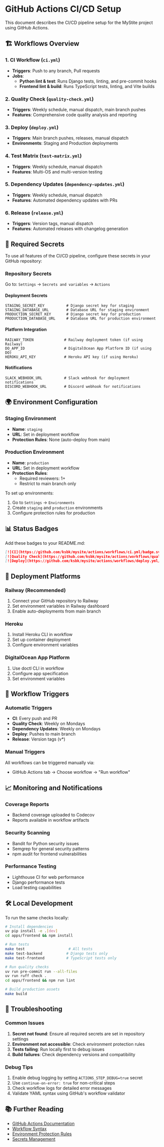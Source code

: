 # GitHub Actions CI/CD Setup

This document describes the CI/CD pipeline setup for the MyStite project using GitHub Actions.

## 🏗️ Workflows Overview

### 1. **CI Workflow** (`ci.yml`)
- **Triggers**: Push to any branch, Pull requests
- **Jobs**:
  - **Python lint & test**: Runs Django tests, linting, and pre-commit hooks
  - **Frontend lint & build**: Runs TypeScript tests, linting, and Vite builds

### 2. **Quality Check** (`quality-check.yml`)
- **Triggers**: Weekly schedule, manual dispatch, main branch pushes
- **Features**: Comprehensive code quality analysis and reporting

### 3. **Deploy** (`deploy.yml`)
- **Triggers**: Main branch pushes, releases, manual dispatch
- **Environments**: Staging and Production deployments

### 4. **Test Matrix** (`test-matrix.yml`)
- **Triggers**: Weekly schedule, manual dispatch
- **Features**: Multi-OS and multi-version testing

### 5. **Dependency Updates** (`dependency-updates.yml`)
- **Triggers**: Weekly schedule, manual dispatch
- **Features**: Automated dependency updates with PRs

### 6. **Release** (`release.yml`)
- **Triggers**: Version tags, manual dispatch
- **Features**: Automated releases with changelog generation

## 🔐 Required Secrets

To use all features of the CI/CD pipeline, configure these secrets in your GitHub repository:

### Repository Secrets
Go to: `Settings` → `Secrets and variables` → `Actions`

#### **Deployment Secrets**
```
STAGING_SECRET_KEY          # Django secret key for staging
STAGING_DATABASE_URL        # Database URL for staging environment
PRODUCTION_SECRET_KEY       # Django secret key for production
PRODUCTION_DATABASE_URL     # Database URL for production environment
```

#### **Platform Integration**
```
RAILWAY_TOKEN              # Railway deployment token (if using Railway)
DO_APP_ID                  # DigitalOcean App Platform ID (if using DO)
HEROKU_API_KEY             # Heroku API key (if using Heroku)
```

#### **Notifications**
```
SLACK_WEBHOOK_URL          # Slack webhook for deployment notifications
DISCORD_WEBHOOK_URL        # Discord webhook for notifications
```

## 🌍 Environment Configuration

### Staging Environment
- **Name**: `staging`
- **URL**: Set in deployment workflow
- **Protection Rules**: None (auto-deploy from main)

### Production Environment
- **Name**: `production`
- **URL**: Set in deployment workflow
- **Protection Rules**:
  - Required reviewers: 1+
  - Restrict to main branch only

To set up environments:
1. Go to `Settings` → `Environments`
2. Create `staging` and `production` environments
3. Configure protection rules for production

## 📊 Status Badges

Add these badges to your README.md:

```markdown
[![CI](https://github.com/ksbk/mysite/actions/workflows/ci.yml/badge.svg)](https://github.com/ksbk/mysite/actions/workflows/ci.yml)
[![Quality Check](https://github.com/ksbk/mysite/actions/workflows/quality-check.yml/badge.svg)](https://github.com/ksbk/mysite/actions/workflows/quality-check.yml)
[![Deploy](https://github.com/ksbk/mysite/actions/workflows/deploy.yml/badge.svg)](https://github.com/ksbk/mysite/actions/workflows/deploy.yml)
```

## 🚀 Deployment Platforms

### Railway (Recommended)
1. Connect your GitHub repository to Railway
2. Set environment variables in Railway dashboard
3. Enable auto-deployments from main branch

### Heroku
1. Install Heroku CLI in workflow
2. Set up container deployment
3. Configure environment variables

### DigitalOcean App Platform
1. Use doctl CLI in workflow
2. Configure app specification
3. Set environment variables

## 🔄 Workflow Triggers

### Automatic Triggers
- **CI**: Every push and PR
- **Quality Check**: Weekly on Mondays
- **Dependency Updates**: Weekly on Mondays
- **Deploy**: Pushes to main branch
- **Release**: Version tags (v*)

### Manual Triggers
All workflows can be triggered manually via:
- GitHub Actions tab → Choose workflow → "Run workflow"

## 📈 Monitoring and Notifications

### Coverage Reports
- Backend coverage uploaded to Codecov
- Reports available in workflow artifacts

### Security Scanning
- Bandit for Python security issues
- Semgrep for general security patterns
- npm audit for frontend vulnerabilities

### Performance Testing
- Lighthouse CI for web performance
- Django performance tests
- Load testing capabilities

## 🛠️ Local Development

To run the same checks locally:

```bash
# Install dependencies
uv pip install -e .[dev]
cd apps/frontend && npm install

# Run tests
make test                    # All tests
make test-backend           # Django tests only
make test-frontend          # TypeScript tests only

# Run quality checks
uv run pre-commit run --all-files
uv run ruff check .
cd apps/frontend && npm run lint

# Build production assets
make build
```

## 🐛 Troubleshooting

### Common Issues

1. **Secret not found**: Ensure all required secrets are set in repository settings
2. **Environment not accessible**: Check environment protection rules
3. **Tests failing**: Run locally first to debug issues
4. **Build failures**: Check dependency versions and compatibility

### Debug Tips

1. Enable debug logging by setting `ACTIONS_STEP_DEBUG=true` secret
2. Use `continue-on-error: true` for non-critical steps
3. Check workflow logs for detailed error messages
4. Validate YAML syntax using GitHub's workflow validator

## 📚 Further Reading

- [GitHub Actions Documentation](https://docs.github.com/en/actions)
- [Workflow Syntax](https://docs.github.com/en/actions/using-workflows/workflow-syntax-for-github-actions)
- [Environment Protection Rules](https://docs.github.com/en/actions/deployment/targeting-different-environments/using-environments-for-deployment)
- [Secrets Management](https://docs.github.com/en/actions/security-guides/encrypted-secrets)
